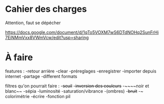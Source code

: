 # Cahier des charges
Attention, faut se dépécher

https://docs.google.com/document/d/1qTo5VOXM7wS6DTdNOHq2SunFrHi7EiNMmVxx8VWmVcw/edit?usp=sharing

# À faire

features :
 -retour arrière
 -clear
 -préreglages
 -enregistrer
 -importer depuis internet
 -partage
 -different  formats
 
 filtres qu'on pourrait faire :
 -~~seuil~~
 -~~inversion des couleurs~~
 -~~~~noir et blanc~~
 -sépia
 -luminosité
 -saturation/vibrance
 -(ombres)
 -~~bruit~~
 -~ colorimétrie
 -écrire
 -fonction pil
